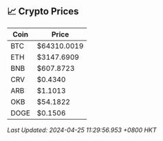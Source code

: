 ## 📈 Crypto Prices

| Coin | Price |
| ---- | ----- |
| BTC | $64310.0019 |
| ETH | $3147.6909 |
| BNB | $607.8723 |
| CRV | $0.4340 |
| ARB | $1.1013 |
| OKB | $54.1822 |
| DOGE | $0.1506 |

_Last Updated: 2024-04-25 11:29:56.953 +0800 HKT_